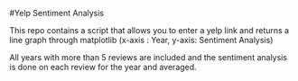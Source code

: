 #Yelp Sentiment Analysis


This repo contains a script that allows you to enter a yelp link and returns a line graph through matplotlib (x-axis : Year, y-axis: Sentiment Analysis)

All years with more than 5 reviews are included and the sentiment analysis is done on each review for the year and averaged.

